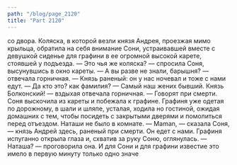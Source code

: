 ```yaml
---
path: "/blog/page_2120"
title: "Part 2120"
---
```


 со двора.
Коляска, в которой везли князя Андрея, проезжая мимо крыльца, обратила на себя внимание Сони, устраивавшей вместе с девушкой сиденье для графини в ее огромной высокой карете, стоявшей у подъезда.
— Это чья же коляска? — спросила Соня, высунувшись в окно кареты.
— А вы разве не знали, барышня? — отвечала горничная. — Князь раненый: он у нас ночевал и тоже с нами едут.
— Да кто это? как фамилия?
— Самый наш жених бывший. Князь Болконский! — вздыхая отвечала горничная. — Говорят при смерти.
Соня выскочила из кареты и побежала к графине. Графиня уже одетая по дорожному, в шали и шляпе, усталая, ходила но гостиной, ожидая домашних с тем, чтобы посидеть с закрытыми дверями и помолиться перед отъездом. Наташи не было в комнате.
— Maman, — сказала Соня, — князь Андрей здесь, раненый при смерти. Он едет с нами.
Графиня испуганно открыла глаза и, схватив за руку Соню, оглянулась.
— Наташа? — проговорила она.
И для Сони и для графини известие это имело в первую минуту только одно значе
